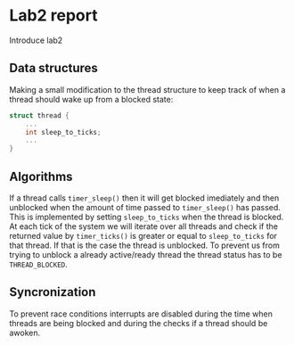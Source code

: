 # Lab2 report
Introduce lab2

## Data structures
Making a small modification to the thread structure to keep track of when a thread should wake up from a blocked state:
```c
struct thread {
    ...
    int sleep_to_ticks;
    ...
}
```
## Algorithms
If a thread calls ```timer_sleep()``` then it will get blocked imediately and then unblocked when the amount of time passed to ```timer_sleep()``` has passed. This is implemented by setting ```sleep_to_ticks``` when the thread is blocked. At each tick of the system we will iterate over all threads and check if the returned value by ```timer_ticks()``` is greater or equal to ```sleep_to_ticks``` for that thread. If that is the case the thread is unblocked. To prevent us from trying to unblock a already active/ready thread the thread status has to be ```THREAD_BLOCKED```.

## Syncronization
To prevent race conditions interrupts are disabled during the time when threads are being blocked and during the checks if a thread should be awoken.